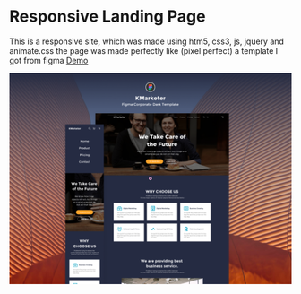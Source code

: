 # Responsive Landing Page
This is a responsive site, which was made using htm5, css3, js, jquery and animate.css
the page was made perfectly like (pixel perfect) a template I got from figma
[Demo](https://andrewcrescencio.github.io/ResponsiveLandingPage/)

![Landingpage Thumbnail](./landingpage-thumbnail.png)
